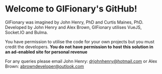 # Welcome to GIFionary's GitHub!

GIFionary was imagined by John Henry, PhD and Curtis Maines, PhD. Developed by John Henry and Alex Brown, GIFionary utilises VueJS, Socket.IO and Bulma.

You have permission to utilise the code for your own projects but you must credit the developers. **You do not have permission to host this solution in an ad-enabled site for personal revenue**

For any queries please email John Henry: drjohnhenry@hotmail.com or Alex Brown: abrowndeveloper@outlook.com
